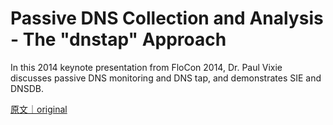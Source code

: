 
# Passive DNS Collection and Analysis - The &quot;dnstap&quot; Approach

In this 2014 keynote presentation from FloCon 2014, Dr. Paul Vixie discusses passive DNS monitoring and DNS tap, and demonstrates SIE and DNSDB.

[原文｜original](https://insights.sei.cmu.edu/library/passive-dns-collection-and-analysis-the-dnstap-approach/)
        